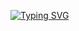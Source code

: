[![Typing SVG](https://readme-typing-svg.demolab.com?font=Fira+Code&duration=2000&pause=1000&width=435&lines=+👋Hi...;🌍+Welcome+to+My+GitHub+Profile;💻+Me+is+Junior+Java+Web+Developer;heh)](https://git.io/typing-svg)

# 
